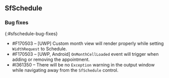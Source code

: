 ## SfSchedule

### Bug fixes
{:#sfschedule-bug-fixes}

* \#F170503 – [UWP] Custom month view will render properly while setting `WidthRequest` to Schedule.
* \#F170503 – [UWP, Android] `OnMonthCellLoaded` event will trigger when adding or removing the appointment.
* \#I361350 – There will be no `Exception` warning in the output window while navigating away from the `SfSchedule` control.
